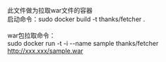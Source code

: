 此文件做为拉取war文件的容器<br/>
启动命令：sudo docker build -t thanks/fetcher .
<br/>
<br/>
war包拉取命令：<br/>
sudo docker run -t -i --name sample thanks/fetcher http://xxx.xxx/sample.war
